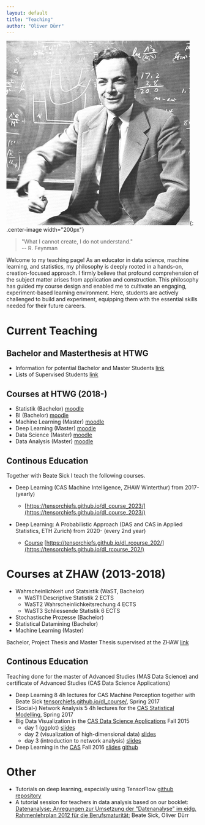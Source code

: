 ```yaml
---
layout: default
title: "Teaching"
author: "Oliver Dürr"
---
```


![Richard Feynman in 1959](../imgs/Richard_Feynman_1959.png){: .center-image width="200px"}

> "What I cannot create, I do not understand."  
> \-- R. Feynman


Welcome to my teaching page! As an educator in data science, machine learning, and statistics, my philosophy is deeply rooted in a hands-on, creation-focused approach. I firmly believe that profound comprehension of the subject matter arises from application and construction. This philosophy has guided my course design and enabled me to cultivate an engaging, experiment-based learning environment. Here, students are actively challenged to build and experiment, equipping them with the essential skills needed for their future careers.


# Current Teaching

## Bachelor and Masterthesis at HTWG
* Information for potential Bachelor and Master Students [link](https://oduerr.github.io/teaching/bama/) 
* Lists of Supervised Students [link](https://oduerr.github.io/teaching/bama/bama_htwg.html)

## Courses at HTWG (2018-)
* Statistik (Bachelor)  [moodle](https://moodle.htwg-konstanz.de/moodle/course/view.php?id=3632)
* BI (Bachelor) [moodle](https://moodle.htwg-konstanz.de/moodle/course/view.php?id=1296)
* Machine Learning (Master) [moodle](https://moodle.htwg-konstanz.de/moodle/course/view.php?id=1330)
* Deep Learning (Master) [moodle](https://moodle.htwg-konstanz.de/moodle/course/view.php?id=3032)
* Data Science (Master) [moodle](https://moodle.htwg-konstanz.de/moodle/course/view.php?id=3370)
* Data Analysis (Master) [moodle](https://moodle.htwg-konstanz.de/moodle/course/view.php?id=2564)

## Continous Education
Together with Beate Sick I teach the following courses.

* Deep Learning (CAS Machine Intelligence, ZHAW Winterthur) from 2017- (yearly)
  * [https://tensorchiefs.github.io/dl_course_2023/](https://tensorchiefs.github.io/dl_course_2023/) 

*  Deep Learning: A Probabilistic Approach (DAS and CAS in Applied Statistics, ETH Zurich) from 2020- (every 2nd year)
   * [Course](https://www.vorlesungen.ethz.ch/Vorlesungsverzeichnis/lerneinheit.view?lerneinheitId=163848&semkez=2022W&lang=en) [https://tensorchiefs.github.io/dl_rcourse_202/](https://tensorchiefs.github.io/dl_rcourse_202/)


# Courses at ZHAW (2013-2018)

* Wahrscheinlichkeit und Statsistik (WaST, Bachelor)
  * WaST1 Descriptive Statistik 2 ECTS 
  * WaST2 Wahrscheinlichkeitsrechung 4 ECTS 
  * WaST3 Schliessende Statistik 6 ECTS 
* Stochastische Prozesse (Bachelor)
* Statistical Datamining (Bachelor)
* Machine Learning (Master)

Bachelor, Project Thesis and Master Thesis supervised at the ZHAW [link](bama/bama_zhaw.html)

## Continous Education 
Teaching done for the master of Advanced Studies (MAS Data Science) and certificate of Advanced Studies (CAS Data Science Applications)

* Deep Learning 8 4h lectures for CAS Machine Perception together with Beate Sick [tensorchiefs.github.io/dl_course/](https://tensorchiefs.github.io/dl_course/), Spring 2017
* (Social-) Network Analysis 5 4h lectures for the [CAS Statistical Modelling](https://weiterbildung.zhaw.ch/de/school-of-engineering/programm/cas-statistical-modelling.html), Spring 2017
* Big Data Visualization in the [CAS Data Science Applications](http://www.weiterbildung.zhaw.ch/de/school-of-engineering/programm/cas-data-science-applications.html) Fall 2015
  + day 1 (ggplot) [slides](https://www.dropbox.com/s/ekhy8zx0vs0wz84/big_data_vis_day1.pdf?dl=1)
  + day 2 (visualization of high-dimensional data) [slides](https://www.dropbox.com/s/yf7lwr2p7jhufqh/big_data_vis_day2.pdf?dl=1)
  + day 3 (introduction to network analysis) [slides](https://www.dropbox.com/s/alzqatgd3jaocuj/big_data_vis_day3.pdf?dl=1)
* Deep Learning in the [CAS](http://www.weiterbildung.zhaw.ch/de/school-of-engineering/programm/cas-data-science-applications.html) Fall 2016 [slides](https://www.dropbox.com/s/ebh3jlbmicfext2/Deep_Learning_CAS.pdf?dl=1) [github](https://github.com/oduerr/dl_cas)


# Other 
* Tutorials on deep learning, especially using TensorFlow [github repository](https://github.com/oduerr/dl_tutorial)
* A tutorial session for teachers in data analysis based on our booklet: [Datenanalyse; Anregungen zur Umsetzung der "Datenanalyse" im eidg. Rahmenlehrplan 2012 für die Berufsmaturität](https://dl.dropboxusercontent.com/u/9154523/paper/bms-broschuere-datenanalyse-sick-d%C3%BCrr.pdf); Beate Sick, Oliver Dürr

 


